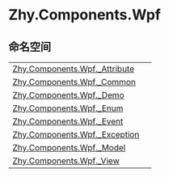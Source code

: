 # Zhy.Components.Wpf




## 命名空间
<table>
<tr>
<td><a href="G_Zhy_Components_Wpf__Attribute.md">Zhy.Components.Wpf._Attribute</a></td>
<td></td></tr>
<tr>
<td><a href="G_Zhy_Components_Wpf__Common.md">Zhy.Components.Wpf._Common</a></td>
<td></td></tr>
<tr>
<td><a href="N_Zhy_Components_Wpf__Demo.md">Zhy.Components.Wpf._Demo</a></td>
<td></td></tr>
<tr>
<td><a href="N_Zhy_Components_Wpf__Enum.md">Zhy.Components.Wpf._Enum</a></td>
<td></td></tr>
<tr>
<td><a href="N_Zhy_Components_Wpf__Event.md">Zhy.Components.Wpf._Event</a></td>
<td></td></tr>
<tr>
<td><a href="N_Zhy_Components_Wpf__Exception.md">Zhy.Components.Wpf._Exception</a></td>
<td></td></tr>
<tr>
<td><a href="N_Zhy_Components_Wpf__Model.md">Zhy.Components.Wpf._Model</a></td>
<td></td></tr>
<tr>
<td><a href="G_Zhy_Components_Wpf__View.md">Zhy.Components.Wpf._View</a></td>
<td></td></tr>
</table>